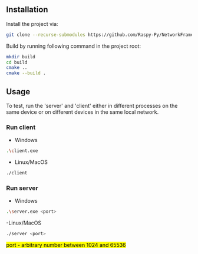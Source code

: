 
## Installation
Install the project via:
```bash
git clone --recurse-submodules https://github.com/Raspy-Py/NetworkFramework.git
```
Build by running following command in the project root:
```bash
mkdir build 
cd build 
cmake ..
cmake --build .
```
## Usage

To test, run the 'server' and 'client' either in different processes on the same device or on different devices in the same local network.
<br>
### Run client
 - Windows
```bash
.\client.exe
```
 - Linux/MacOS
 ```bash
 ./client
 ```
 ### Run server
  - Windows
 ```bash
 .\server.exe <port>
 ```
  -Linux/MacOS
```bash
./server <port>
```
<mark>port - arbitrary number between 1024 and 65536</mark>
